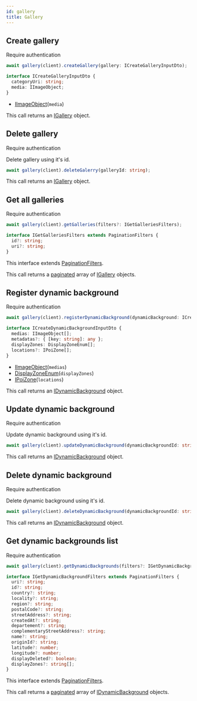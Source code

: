 ```yaml
---
id: gallery
title: Gallery
---
```


## Create gallery

<span class="badge badge--warning">Require authentication</span>

```ts
await gallery(client).createGallery(gallery: ICreateGalleryInputDto);
```

```ts
interface ICreateGalleryInputDto {
  categoryUri: string;
  media: IImageObject;
}
```

- [IImageObject](media-types#iimageobject)(`media`)

This call returns an [IGallery](gallery-types#igallery) object.

## Delete gallery

<span class="badge badge--warning">Require authentication</span>

Delete gallery using it's id.

```ts
await gallery(client).deleteGalerry(galleryId: string);
```

This call returns an [IGallery](gallery-types#igallery) object.

## Get all galleries

<span class="badge badge--warning">Require authentication</span>

```ts
await gallery(client).getGalleries(filters?: IGetGalleriesFilters);
```

```ts
interface IGetGalleriesFilters extends PaginationFilters {
  id?: string;
  uri?: string;
}
```

This interface extends [PaginationFilters](pagination#pagination-filters).

This call returns a [paginated](pagination#pagination) array of [IGallery](gallery-types#igallery) objects.

## Register dynamic background

<span class="badge badge--warning">Require authentication</span>

```ts
await gallery(client).registerDynamicBackground(dynamicBackground: ICreateDynamicBackgroundInputDto);
```

```ts
interface ICreateDynamicBackgroundInputDto {
  medias: IImageObject[];
  metadatas?: { [key: string]: any };
  displayZones: DisplayZoneEnum[];
  locations?: IPoiZone[];
}
```

- [IImageObject](media-types#iimageobject)(`medias`)
- [DisplayZoneEnum](shop-types#displayzoneenum)(`displayZones`)
- [IPoiZone](gallery-types#ipoizone)(`locations`)

This call returns an [IDynamicBackground](gallery-types#idynamicbackground) object.

## Update dynamic background

<span class="badge badge--warning">Require authentication</span>

Update dynamic background using it's id.

```ts
await gallery(client).updateDynamicBackground(dynamicBackgroundId: string, dynamicBackground: Partial<ICreateDynamicBackgroundInputDto>);
```

This call returns an [IDynamicBackground](gallery-types#idynamicbackground) object.

## Delete dynamic background

<span class="badge badge--warning">Require authentication</span>

Delete dynamic background using it's id.

```ts
await gallery(client).deleteDynamicBackground(dynamicBackgroundId: string);
```

This call returns an [IDynamicBackground](gallery-types#idynamicbackground) object.

## Get dynamic backgrounds list

<span class="badge badge--warning">Require authentication</span>

```ts
await gallery(client).getDynamicBackgrounds(filters?: IGetDynamicBackgroundFilters);
```

```ts
interface IGetDynamicBackgroundFilters extends PaginationFilters {
  uri?: string;
  id?: string;
  country?: string;
  locality?: string;
  region?: string;
  postalCode?: string;
  streetAddress?: string;
  createdAt?: string;
  departement?: string;
  complementaryStreetAddress?: string;
  name?: string;
  originId?: string;
  latitude?: number;
  longitude?: number;
  displayDeleted?: boolean;
  displayZones?: string[];
}
```

This interface extends [PaginationFilters](pagination#pagination-filters).

This call returns a [paginated](pagination#pagination) array of [IDynamicBackground](gallery-types#idynamicbackground) objects.

